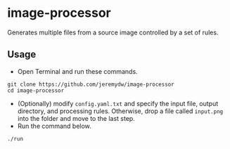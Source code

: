 # image-processor
Generates multiple files from a source image controlled by a set of rules.

## Usage

- Open Terminal and run these commands.

```
git clone https://github.com/jeremydw/image-processor
cd image-processor
```

- (Optionally) modify `config.yaml.txt` and specify the input file, output directory, and processing rules. Otherwise, drop a file called `input.png` into the folder and move to the last step.
- Run the command below.

```
./run
```
